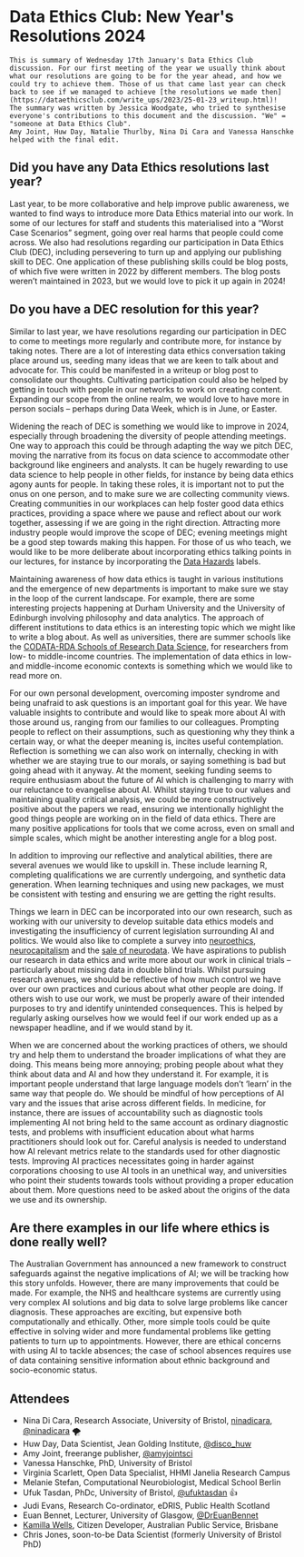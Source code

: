 # Data Ethics Club: New Year's Resolutions 2024


```{admonition} What's this? 
This is summary of Wednesday 17th January's Data Ethics Club discussion. For our first meeting of the year we usually think about what our resolutions are going to be for the year ahead, and how we could try to achieve them. Those of us that came last year can check back to see if we managed to achieve [the resolutions we made then] (https://dataethicsclub.com/write_ups/2023/25-01-23_writeup.html)!
The summary was written by Jessica Woodgate, who tried to synthesise everyone's contributions to this document and the discussion. "We" = "someone at Data Ethics Club". 
Amy Joint, Huw Day, Natalie Thurlby, Nina Di Cara and Vanessa Hanschke helped with the final edit.
```


## Did you have any Data Ethics resolutions last year?

Last year, to be more collaborative and help improve public awareness, we wanted to find ways to introduce more Data Ethics material into our work. In some of our lectures for staff and students this materialised into a “Worst Case Scenarios” segment, going over real harms that people could come across. We also had resolutions regarding our participation in Data Ethics Club (DEC), including persevering to turn up and applying our publishing skill to DEC. One application of these publishing skills could be blog posts, of which five were written in 2022 by different members. The blog posts weren’t maintained in 2023, but we would love to pick it up again in 2024!

## Do you have a DEC resolution for this year?

Similar to last year, we have resolutions regarding our participation in DEC to come to meetings more regularly and contribute more, for instance by taking notes. There are a lot of interesting data ethics conversation taking place around us, seeding many ideas that we are keen to talk about and advocate for. This could be manifested in a writeup or blog post to consolidate our thoughts. Cultivating participation could also be helped by getting in touch with people in our networks to work on creating content. Expanding our scope from the online realm, we would love to have more in person socials – perhaps during Data Week, which is in June, or Easter.

Widening the reach of DEC is something we would like to improve in 2024, especially through broadening the diversity of people attending meetings. One way to approach this could be through adapting the way we pitch DEC, moving the narrative from its focus on data science to accommodate other background like engineers and analysts. It can be hugely rewarding to use data science to help people in other fields, for instance by being data ethics agony aunts for people. In taking these roles, it is important not to put the onus on one person, and to make sure we are collecting community views. Creating communities in our workplaces can help foster good data ethics practices, providing a space where we pause and reflect about our work together, assessing if we are going in the right direction. Attracting more industry people would improve the scope of DEC; evening meetings might be a good step towards making this happen. For those of us who teach, we would like to be more deliberate about incorporating ethics talking points in our lectures, for instance by incorporating the [Data Hazards](https://datahazards.com/) labels.

Maintaining awareness of how data ethics is taught in various institutions and the emergence of new departments is important to make sure we stay in the loop of the current landscape. For example, there are some interesting projects happening at Durham University and the University of Edinburgh involving philosophy and data analytics. The approach of different institutions to data ethics is an interesting topic which we might like to write a blog about. As well as universities, there are summer schools like the [CODATA-RDA Schools of Research Data Science](https://codata.org/initiatives/data-skills/research-data-science-summer-schools/), for researchers from low- to middle-income countries. The implementation of data ethics in low- and middle-income economic contexts is something which we would like to read more on.

For our own personal development, overcoming imposter syndrome and being unafraid to ask questions is an important goal for this year. We have valuable insights to contribute and would like to speak more about AI with those around us, ranging from our families to our colleagues. Prompting people to reflect on their assumptions, such as questioning why they think a certain way, or what the deeper meaning is, incites useful contemplation. Reflection is something we can also work on internally, checking in with whether we are staying true to our morals, or saying something is bad but going ahead with it anyway. At the moment, seeking funding seems to require enthusiasm about the future of AI which is challenging to marry with our reluctance to evangelise about AI. Whilst staying true to our values and maintaining quality critical analysis, we could be more constructively positive about the papers we read, ensuring we intentionally highlight the good things people are working on in the field of data ethics. There are many positive applications for tools that we come across, even on small and simple scales, which might be another interesting angle for a blog post.

In addition to improving our reflective and analytical abilities, there are several avenues we would like to upskill in. These include learning R, completing qualifications we are currently undergoing, and synthetic data generation. When learning techniques and using new packages, we must be consistent with testing and ensuring we are getting the right results.

Things we learn in DEC can be incorporated into our own research, such as working with our university to develop suitable data ethics models and investigating the insufficiency of current legislation surrounding AI and politics. We would also like to complete a survey into [neuroethics](https://plato.stanford.edu/entries/neuroethics/), [neurocapitalism](https://www.researchgate.net/publication/309765461_What_Is_Neurocapitalism_and_Why_Are_We_Living_In_It#fullTextFileContent) and the [sale of neurodata](https://www.nature.com/articles/s41596-023-00873-0). We have aspirations to publish our research in data ethics and write more about our work in clinical trials – particularly about missing data in double blind trials. Whilst pursuing research avenues, we should be reflective of how much control we have over our own practices and curious about what other people are doing. If others wish to use our work, we must be properly aware of their intended purposes to try and identify unintended consequences. This is helped by regularly asking ourselves how we would feel if our work ended up as a newspaper headline, and if we would stand by it.

When we are concerned about the working practices of others, we should try and help them to understand the broader implications of what they are doing. This means being more annoying; probing people about what they think about data and AI and how they understand it. For example, it is important people understand that large language models don’t ‘learn’ in the same way that people do. We should be mindful of how perceptions of AI vary and the issues that arise across different fields. In medicine, for instance, there are issues of accountability such as diagnostic tools implementing AI not bring held to the same account as ordinary diagnostic tests, and problems with insufficient education about what harms practitioners should look out for. Careful analysis is needed to understand how AI relevant metrics relate to the standards used for other diagnostic tests. Improving AI practices necessitates going in harder against corporations choosing to use AI tools in an unethical way, and universities who point their students towards tools without providing a proper education about them. More questions need to be asked about the origins of the data we use and its ownership. 

## Are there examples in our life where ethics is done really well?

The Australian Government has announced a new framework to construct safeguards against the negative implications of AI; we will be tracking how this story unfolds. However, there are many improvements that could be made. For example, the NHS and healthcare systems are currently using very complex AI solutions and big data to solve large problems like cancer diagnosis. These approaches are exciting, but expensive both computationally and ethically. Other, more simple tools could be quite effective in solving wider and more fundamental problems like getting patients to turn up to appointments. However, there are ethical concerns with using AI to tackle absences; the case of school absences requires use of data containing sensitive information about ethnic background and socio-economic status.

## Attendees
- Nina Di Cara, Research Associate, University of Bristol, [ninadicara](https://github.com/ninadicara/), [@ninadicara](https://twitter.com/ninadicara) :tornado: 
- Huw Day, Data Scientist, Jean Golding Institute, [@disco_huw](https://twitter.com/disco_huw)
- Amy Joint, freerange publisher, [@amyjointsci](https://twitter.com/amyjointsci) 
- Vanessa Hanschke, PhD, University of Bristol
- Virginia Scarlett, Open Data Specialist, HHMI Janelia Research Campus
- Melanie Stefan, Computational Neurobiologist, Medical School Berlin 
- Ufuk Tasdan, PhDc, University of Bristol, [@ufuktasdan](https://www.linkedin.com/in/ufuk-tasdan-10265498/) :thumbsup: 
- Judi Evans, Research Co-ordinator, eDRIS, Public Health Scotland
- Euan Bennet, Lecturer, University of Glasgow, [@DrEuanBennet](https://twitter.com/DrEuanBennet)
- [Kamilla Wells](https://www.linkedin.com/in/kamilla-wells/), Citizen Developer, Australian Public Service, Brisbane
- Chris Jones, soon-to-be Data Scientist (formerly University of Bristol PhD)
